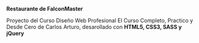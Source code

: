 **Restaurante de FalconMaster**

Proyecto del Curso Diseño Web Profesional El Curso Completo, Practico y Desde Cero de Carlos Arturo, desarollado con **HTML5, CSS3, SASS y jQuery**